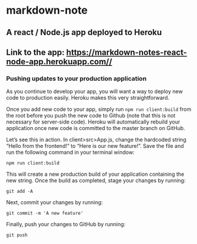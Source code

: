 # markdown-note

## A react / Node.js app deployed to Heroku

## Link to the app: <https://markdown-notes-react-node-app.herokuapp.com//>

### Pushing updates to your production application

As you continue to develop your app, you will want a way to deploy new code to production easily. Heroku makes this very straightforward.

Once you add new code to your app, simply run `npm run client:build` from the root before you push the new code to Github (note that this is not necessary for server-side code).
Heroku will automatically rebuild your application once new code is committed to the master branch on GitHub.

Let’s see this in action.
In client>src>App.js, change the hardcoded string “Hello from the frontend!” to “Here is our new feature!”.
Save the file and run the following command in your terminal window:

`npm run client:build`

This will create a new production build of your application containing the new string. Once the build as completed, stage your changes by running:

`git add -A`

Next, commit your changes by running:

`git commit -m 'A new feature'`

Finally, push your changes to GitHub by running:

`git push`
